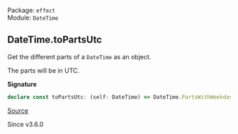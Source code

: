 Package: `effect`<br />
Module: `DateTime`<br />

## DateTime.toPartsUtc

Get the different parts of a `DateTime` as an object.

The parts will be in UTC.

**Signature**

```ts
declare const toPartsUtc: (self: DateTime) => DateTime.PartsWithWeekday
```

[Source](https://github.com/Effect-TS/effect/tree/main/packages/effect/src/DateTime.ts#L985)

Since v3.6.0